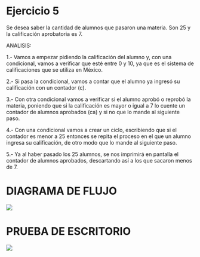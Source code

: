 # Ejercicio 5
Se desea saber la cantidad de alumnos que pasaron una materia. Son 25 y la calificación aprobatoria es 7.

ANALISIS:

1.- Vamos a empezar pidiendo la calificación del alumno y, con una condicional, vamos a verificar que esté entre 0 y 10, ya que es el sistema de calificaciones que se utiliza en México.

2.- Si pasa la condicional, vamos a contar que el alumno ya ingresó su calificación con un contador (c).

3.- Con otra condicional vamos a verificar si el alumno aprobó o reprobó la materia, poniendo que si la calificación es mayor o igual a 7 lo cuente un contador de alumnos aprobados (ca) y si no que lo mande al siguiente paso.

4.- Con una condicional vamos a crear un ciclo, escribiendo que si el contador es menor a 25 entonces se repita el proceso en el que un alumno ingresa su calificación, de otro modo que lo mande al siguiente paso.

5.- Ya al haber pasado los 25 alumnos, se nos imprimirá en pantalla el contador de alumnos aprobados, descartando así a los que sacaron menos de 7.

# DIAGRAMA DE FLUJO
![](file:///C:/Users/Sanch/OneDrive/Desktop/ICI%201°B/PORTAFOLIO%20FUNDAMENTOS/en%20fotito/alumnos_aprobados%20EJ%205.png)

# PRUEBA DE ESCRITORIO
![](file:///C:/Users/Sanch/OneDrive/Desktop/ICI%201°B/PORTAFOLIO%20FUNDAMENTOS/PRUEBAS%20PNG/Prueba%20de%20escritorio%205.png)